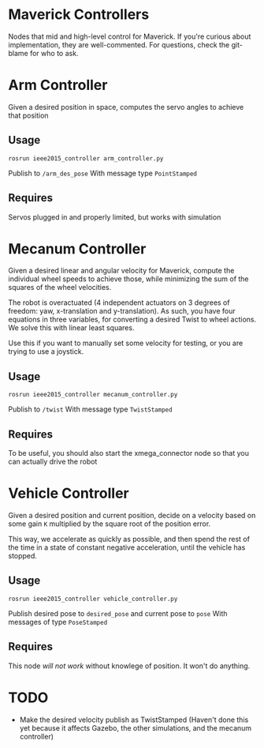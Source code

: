 Maverick Controllers
===================

Nodes that mid and high-level control for Maverick. If you're curious about implementation, they are well-commented. For questions, check the git-blame for who to ask.


# Arm Controller
Given a desired position in space, computes the servo angles to achieve that position

## Usage
    rosrun ieee2015_controller arm_controller.py
Publish to ```/arm_des_pose```
With message type ```PointStamped```

## Requires
Servos plugged in and properly limited, but works with simulation


# Mecanum Controller
Given a desired linear and angular velocity for Maverick, compute the individual wheel speeds to achieve those, while minimizing the sum of the squares of the wheel velocities.

The robot is overactuated (4 independent actuators on 3 degrees of freedom: yaw, x-translation and y-translation). As such, you have four equations in three variables, for converting a desired Twist to wheel actions. We solve this with linear least squares.

Use this if you want to manually set some velocity for testing, or you are trying to use a joystick.

## Usage
    rosrun ieee2015_controller mecanum_controller.py
Publish to ```/twist```
With message type ```TwistStamped```

## Requires
To be useful, you should also start the xmega_connector node so that you can actually drive the robot

# Vehicle Controller
Given a desired position and current position, decide on a velocity based on some gain ```K``` multiplied by the square root of the position error.

This way, we accelerate as quickly as possible, and then spend the rest of the time in a state of constant negative acceleration, until the vehicle has stopped.

## Usage
    rosrun ieee2015_controller vehicle_controller.py

Publish desired pose to ```desired_pose``` and current pose to ```pose```
With messages of type ```PoseStamped```

## Requires
This node _will not work_ without knowlege of position. It won't do anything.


# TODO
- Make the desired velocity publish as TwistStamped (Haven't done this yet because it affects Gazebo, the other simulations, and the mecanum controller)
